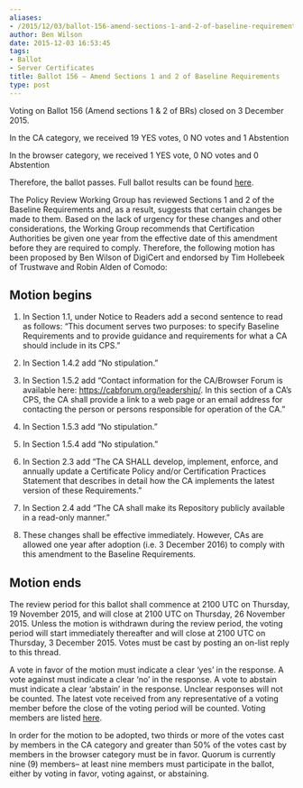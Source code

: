 ```yaml
---
aliases:
- /2015/12/03/ballot-156-amend-sections-1-and-2-of-baseline-requirements/
author: Ben Wilson
date: 2015-12-03 16:53:45
tags:
- Ballot
- Server Certificates
title: Ballot 156 – Amend Sections 1 and 2 of Baseline Requirements
type: post
---
```


Voting on Ballot 156 (Amend sections 1 & 2 of BRs) closed on 3 December 2015.

In the CA category, we received 19 YES votes, 0 NO votes and 1 Abstention

In the browser category, we received 1 YES vote, 0 NO votes and 0 Abstention

Therefore, the ballot passes. Full ballot results can be found [here](https://docs.google.com/spreadsheets/d/1FBsMZjlzyvK3mFR1u4qMqvZwlI86yJ-v0am1pCBo8uI/edit#gid=4).

The Policy Review Working Group has reviewed Sections 1 and 2 of the Baseline Requirements and, as a result, suggests that certain changes be made to them. Based on the lack of urgency for these changes and other considerations, the Working Group recommends that Certification Authorities be given one year from the effective date of this amendment before they are required to comply. Therefore, the following motion has been proposed by Ben Wilson of DigiCert and endorsed by Tim Hollebeek of Trustwave and Robin Alden of Comodo:

## Motion begins

1. In Section 1.1, under Notice to Readers add a second sentence to read as follows: “This document serves two purposes: to specify Baseline Requirements and to provide guidance and requirements for what a CA should include in its CPS.”

1. In Section 1.4.2 add “No stipulation.”

1. In Section 1.5.2 add “Contact information for the CA/Browser Forum is available here: https://cabforum.org/leadership/. In this section of a CA’s CPS, the CA shall provide a link to a web page or an email address for contacting the person or persons responsible for operation of the CA.”

1. In Section 1.5.3 add “No stipulation.”

1. In Section 1.5.4 add “No stipulation.”

1. In Section 2.3 add “The CA SHALL develop, implement, enforce, and annually update a Certificate Policy and/or Certification Practices Statement that describes in detail how the CA implements the latest version of these Requirements.”

1. In Section 2.4 add “The CA shall make its Repository publicly available in a read-only manner.”

1. These changes shall be effective immediately. However, CAs are allowed one year after adoption (i.e. 3 December 2016) to comply with this amendment to the Baseline Requirements.

## Motion ends

The review period for this ballot shall commence at 2100 UTC on Thursday, 19 November 2015, and will close at 2100 UTC on Thursday, 26 November 2015. Unless the motion is withdrawn during the review period, the voting period will start immediately thereafter and will close at 2100 UTC on Thursday, 3 December 2015. Votes must be cast by posting an on-list reply to this thread.

A vote in favor of the motion must indicate a clear ‘yes’ in the response. A vote against must indicate a clear ‘no’ in the response. A vote to abstain must indicate a clear ‘abstain’ in the response. Unclear responses will not be counted. The latest vote received from any representative of a voting member before the close of the voting period will be counted. Voting members are listed [here](/about/members/).

In order for the motion to be adopted, two thirds or more of the votes cast by members in the CA category and greater than 50% of the votes cast by members in the browser category must be in favor. Quorum is currently nine (9) members– at least nine members must participate in the ballot, either by voting in favor, voting against, or abstaining.